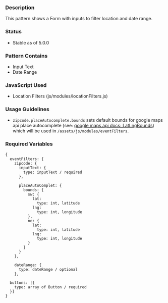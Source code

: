 ### Description
This pattern shows a Form with inputs to filter location and date range.

### Status 
* Stable as of 5.0.0

### Pattern Contains
* Input Text
* Date Range

### JavaScript Used
* Location Filters (js/modules/locationFilters.js)

### Usage Guidelines
* `zipcode.placeAutocomplete.bounds` sets default bounds for google maps api place autocomplete (see: [google maps api docs: LatLngBounds](https://developers.google.com/maps/documentation/javascript/reference#LatLngBounds)) which will be used in `/assets/js/modules/eventFilters`.

### Required Variables
~~~
{
  eventFilters: {
    zipcode: {    
      inputText: {
        type: inputText / required
      },
      
      placeAutoComplet: {
        bounds: {
          sw: {
            lat: 
              type: int, latitude
            lng:
              type: int, longitude
          },
          ne: {
            lat: 
              type: int, latitude
            lng:
              type: int, longitude
          }
        }
      }
    },
    
    dateRange: {
      type: dateRange / optional
    },

  buttons: [{
    type: array of Button / required
  }]
}
~~~

